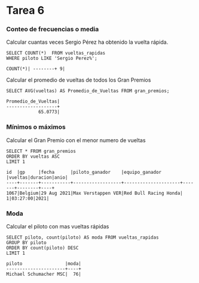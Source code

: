 # Tarea 6


### Conteo de frecuencias o media 

Calcular cuantas veces Sergio Pérez ha obtenido la vuelta rápida.
``` 
SELECT COUNT(*)  FROM vueltas_rapidas
WHERE piloto LIKE 'Sergio Perez%';
```
`COUNT(*)|
--------+
       9|`

Calcular el promedio de vueltas de todos los Gran Premios
```
SELECT AVG(vueltas) AS Promedio_de_Vueltas FROM gran_premios;
```
`Promedio_de_Vueltas|`<br>
`-------------------+`<br>
`            65.0773|`

### Mínimos o máximos

Calcular el Gran Premio con el menor numero de vueltas
``` 
SELECT * FROM gran_premios
ORDER BY vueltas ASC
LIMIT 1
```

`id  |gp     |fecha      |piloto_ganador    |equipo_ganador       |vueltas|duracion|anio|`<br>
`----+-------+-----------+------------------+---------------------+-------+--------+----+`<br>
`1067|Belgium|29 Aug 2021|Max Verstappen VER|Red Bull Racing Honda|      1|03:27:00|2021|`



### Moda
Calcular el piloto con mas vueltas rápidas

```
SELECT piloto, count(piloto) AS moda FROM vueltas_rapidas 
GROUP BY piloto
ORDER BY count(piloto) DESC 
LIMIT 1
```

`piloto                |moda|`<br>
`----------------------+----+`<br>
`Michael Schumacher MSC|  76|`

